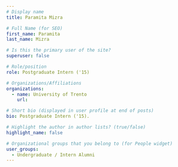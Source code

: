 ```yaml
---
# Display name
title: Paramita Mizra

# Full Name (for SEO) 
first_name: Paramita
last_name: Mizra

# Is this the primary user of the site?
superuser: false

# Role/position
role: Postgraduate Intern ('15)

# Organizations/Affiliations
organizations:
  - name: University of Trento
    url: 

# Short bio (displayed in user profile at end of posts)
bio: Postgraduate Intern ('15). 

# Highlight the author in author lists? (true/false)
highlight_name: false

# Organizational groups that you belong to (for People widget)
user_groups:
  - Undergraduate / Intern Alumni
---
```

